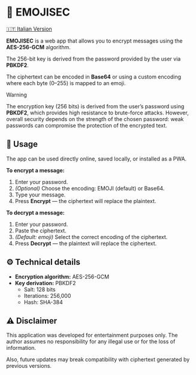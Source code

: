 # 🔐 EMOJISEC
[🇮🇹 Italian Version](README.md)

**EMOJISEC** is a web app that allows you to encrypt messages using the **AES-256-GCM** algorithm.

The 256-bit key is derived from the password provided by the user via **PBKDF2**.

The ciphertext can be encoded in **Base64** or using a custom encoding where each byte (0–255) is mapped to an emoji.

> [!WARNING]
> The encryption key (256 bits) is derived from the user’s password using **PBKDF2**, which provides high resistance to brute-force attacks.
> However, overall security depends on the strength of the chosen password: weak passwords can compromise the protection of the encrypted text.

## 🔧 Usage
The app can be used directly online, saved locally, or installed as a PWA.

**To encrypt a message:**
1. Enter your password.
2. *(Optional)* Choose the encoding: EMOJI (default) or Base64.
3. Type your message.
4. Press **Encrypt** — the ciphertext will replace the plaintext.

**To decrypt a message:**

1. Enter your password.
2. Paste the ciphertext.
3. *(Default: emoji)* Select the correct encoding of the ciphertext.
4. Press **Decrypt** — the plaintext will replace the ciphertext.

## ⚙️ Technical details
- **Encryption algorithm:** AES-256-GCM
- **Key derivation:** PBKDF2
  - Salt: 128 bits
  - Iterations: 256,000
  - Hash: SHA-384

## ⚠️ Disclaimer
This application was developed for entertainment purposes only.
The author assumes no responsibility for any illegal use or for the loss of information.

Also, future updates may break compatibility with ciphertext generated by previous versions.
